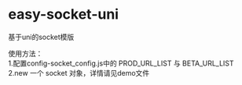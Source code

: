 # easy-socket-uni
基于uni的socket模版

使用方法：<br>
1.配置config-socket_config.js中的 PROD_URL_LIST 与 BETA_URL_LIST<br>
2.new 一个 socket 对象，详情请见demo文件
